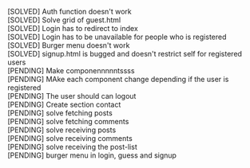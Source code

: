 [SOLVED] Auth function doesn't work \
[SOLVED] Solve grid of guest.html \
[SOLVED] Login has to redirect to index \
[SOLVED] Login has to be unavailable for people who is registered \
[SOLVED] Burger menu doesn't work\
[SOLVED] signup.html is bugged and doesn't restrict self for registered users\
[PENDING] Make componennnnntssss \
[PENDING] MAke each component change depending if the user is registered\
[PENDING] The user should can logout\
[PENDING] Create section contact\
[PENDING] solve fetching posts \
[PENDING] solve fetching comments \
[PENDING] solve receiving posts \
[PENDING] solve receiving comments \
[PENDING] solve receiving the post-list \
[PENDING] burger menu in login, guess and signup